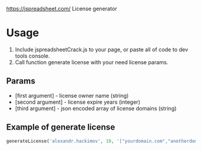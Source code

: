 https://jspreadsheet.com/ License generator

# Usage
1. Include jspreadsheetCrack.js to your page, or paste all of code to dev tools console.
2. Call function generate license with your need license params.

## Params
- [first argument] - license owner name (string)
- [second argument] - license expire years (integer)
- [third argument] - json encoded array of license domains (string)

## Example of generate license 
```php
generateLicense('alexandr.hackimov', 10, '["yourdomain.com","anotherdomain.com","localhost"]');
```
